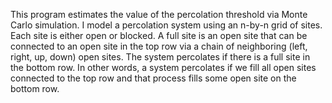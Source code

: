 This program estimates the value of the percolation threshold via Monte Carlo simulation.
I model a percolation system using an n-by-n grid of sites. Each site is either open or blocked. A full site is an open site that can be connected to an open site in the top row via a chain of neighboring (left, right, up, down) open sites. The system percolates if there is a full site in the bottom row. In other words, a system percolates if we fill all open sites connected to the top row and that process fills some open site on the bottom row.
